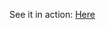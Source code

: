 See it in action: <a href="https://psubrownie.github.io/p5js-pixel-visualizer/" target="_blank">Here</a>
